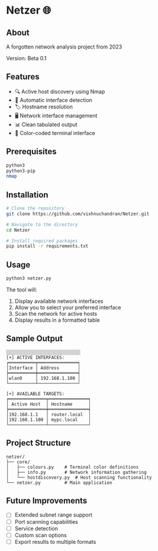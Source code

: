 # Netzer 🌐

## About
A forgotten network analysis project from 2023

Version: Beta 0.1

## Features
- 🔍 Active host discovery using Nmap
- 📡 Automatic interface detection
- 🏷️ Hostname resolution
- 🖥️ Network interface management
- 📊 Clean tabulated output
- 🎨 Color-coded terminal interface

## Prerequisites
```bash
python3
python3-pip
nmap
```

## Installation
```bash
# Clone the repository
git clone https://github.com/vixhnuchandran/Netzer.git

# Navigate to the directory
cd Netzer

# Install required packages
pip install -r requirements.txt
```

## Usage
```bash
python3 netzer.py
```

The tool will:
1. Display available network interfaces
2. Allow you to select your preferred interface
3. Scan the network for active hosts
4. Display results in a formatted table

## Sample Output
```
░░░░░░░░░░░░░░░░░░░░░░░░░░░░
[+] ACTIVE INTERFACES:
╒══════════╤═══════════════╕
│Interface │ Address       │
╞══════════╪═══════════════╡
│wlan0     │ 192.168.1.100 │
└──────────┴───────────────┘

[+] AVAILABLE TARGETS:
╒══════════════╤═══════════════╕
│ Active Host  │ Hostname      │
╞══════════════╪═══════════════╡
│192.168.1.1   │ router.local  │
│192.168.1.100 │ mypc.local    │
└──────────────┴───────────────┘
```

## Project Structure
```
netzer/
├── core/
│   ├── colours.py    # Terminal color definitions
│   ├── info.py       # Network information gathering
│   └── hostdiscovery.py  # Host scanning functionality
└── netzer.py         # Main application
```


## Future Improvements
- [ ] Extended subnet range support
- [ ] Port scanning capabilities
- [ ] Service detection
- [ ] Custom scan options
- [ ] Export results to multiple formats
